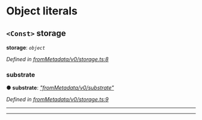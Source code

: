 

# Object literals

<a id="storage"></a>

## `<Const>` storage

**storage**: *`object`*

*Defined in [fromMetadata/v0/storage.ts:8](https://github.com/polkadot-js/api/blob/3e755b9/packages/type-storage/src/fromMetadata/v0/storage.ts#L8)*

<a id="storage.substrate"></a>

###  substrate

**● substrate**: *[&quot;fromMetadata/v0/substrate&quot;](_frommetadata_v0_substrate_.md)*

*Defined in [fromMetadata/v0/storage.ts:9](https://github.com/polkadot-js/api/blob/3e755b9/packages/type-storage/src/fromMetadata/v0/storage.ts#L9)*

___

___

